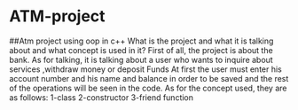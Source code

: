 # ATM-project
##Atm project using oop in c++
What is the project and what it is talking about and what concept is used in it?
First of all, the project is about the bank. As for talking, it is talking about a user who wants to inquire about services
,withdraw money or deposit Funds At first the user must enter his account number
and his name and balance in order to be saved and the rest of the operations will be seen in the code.
As for the concept used, they are as follows: 
1-class
2-constructor
3-friend function

